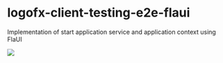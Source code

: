 # logofx-client-testing-e2e-flaui
Implementation of start application service and application context using FlaUI

<img src=https://ci.appveyor.com/api/projects/status/github/logofx/logofx-client-testing-e2e-flaui>
